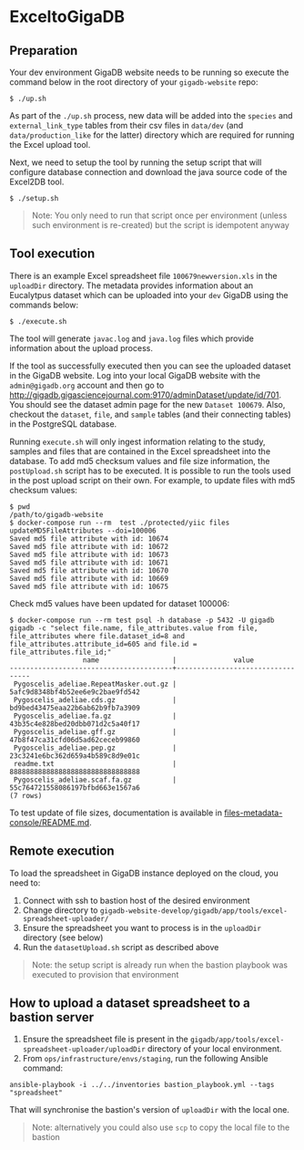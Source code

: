 # ExceltoGigaDB

## Preparation

Your dev environment GigaDB website needs to be running so execute the command
below in the root directory of your `gigadb-website` repo:
```
$ ./up.sh
```
As part of the `./up.sh` process, new data will be added into the `species` and
`external_link_type` tables from their csv files in `data/dev` (and 
``data/production_like`` for the latter) directory which are required for 
running the Excel upload tool.

Next, we need to setup the tool by running the setup script that will configure 
database connection and download the java source code of the Excel2DB tool.

```
$ ./setup.sh
```

>Note: You only need to run that script once per environment (unless such environment is re-created)
> but the script is idempotent anyway

## Tool execution

There is an example Excel spreadsheet file `100679newversion.xls` in the 
`uploadDir` directory. The metadata provides information about an Eucalytpus 
dataset which can be uploaded into your `dev` GigaDB using the commands below:
```
$ ./execute.sh
```

The tool will generate `javac.log` and `java.log` files which provide 
information about the upload process.

If the tool as successfully executed then you can see the uploaded dataset in 
the GigaDB website. Log into your local GigaDB website with the 
`admin@gigadb.org` account and then go to http://gigadb.gigasciencejournal.com:9170/adminDataset/update/id/701.
You should see the dataset admin page for the new `Dataset 100679`. Also, 
checkout the `dataset`, ``file``, and ``sample`` tables (and their connecting 
tables) in the PostgreSQL database.

Running `execute.sh` will only ingest information relating to the study, samples
and files that are contained in the Excel spreadsheet into the database. To add
md5 checksum values and file size information, the `postUpload.sh` script has to
be executed. It is possible to run the tools used in the post upload script on
their own. For example, to update files with md5 checksum values:
```
$ pwd
/path/to/gigadb-website
$ docker-compose run --rm  test ./protected/yiic files updateMD5FileAttributes --doi=100006
Saved md5 file attribute with id: 10674
Saved md5 file attribute with id: 10672
Saved md5 file attribute with id: 10673
Saved md5 file attribute with id: 10671
Saved md5 file attribute with id: 10670
Saved md5 file attribute with id: 10669
Saved md5 file attribute with id: 10675
```

Check md5 values have been updated for dataset 100006:
```
$ docker-compose run --rm test psql -h database -p 5432 -U gigadb gigadb -c "select file.name, file_attributes.value from file, file_attributes where file.dataset_id=8 and file_attributes.attribute_id=605 and file.id = file_attributes.file_id;"
                  name                  |              value               
----------------------------------------+----------------------------------
 Pygoscelis_adeliae.RepeatMasker.out.gz | 5afc9d8348bf4b52ee6e9c2bae9fd542
 Pygoscelis_adeliae.cds.gz              | bd9bed43475eaa22b6ab62b9fb7a3909
 Pygoscelis_adeliae.fa.gz               | 43b35c4e828bed20dbb071d2c5a40f17
 Pygoscelis_adeliae.gff.gz              | 47b8f47ca31cfd06d5ad62ceceb99860
 Pygoscelis_adeliae.pep.gz              | 23c3241e6bc362d659a4b589c8d9e01c
 readme.txt                             | 88888888888888888888888888888888
 Pygoscelis_adeliae.scaf.fa.gz          | 55c764721558086197bfbd663e1567a6
(7 rows)
```

To test update of file sizes, documentation is available in [files-metadata-console/README.md](../files-metadata-console/README.md).

## Remote execution

To load the spreadsheet in GigaDB instance deployed on the cloud, you need to:
1. Connect with ssh to bastion host of the desired environment
2. Change directory to ``gigadb-website-develop/gigadb/app/tools/excel-spreadsheet-uploader/``
3. Ensure the spreadsheet you want to process is in the ``uploadDir`` directory 
   (see below)
4. Run the ``datasetUpload.sh`` script as described above

>Note: the setup script is already run when the bastion playbook was executed to provision that environment

## How to upload a dataset spreadsheet to a bastion server

1. Ensure the spreadsheet file is present in the ``gigadb/app/tools/excel-spreadsheet-uploader/uploadDir`` 
   directory of your local environment.
2. From ``ops/infrastructure/envs/staging``, run the following Ansible command: 

```
ansible-playbook -i ../../inventories bastion_playbook.yml --tags "spreadsheet" 
```

That will synchronise the bastion's version of ``uploadDir`` with the local one.

>Note: alternatively you could also use ``scp`` to copy the local file to the bastion
